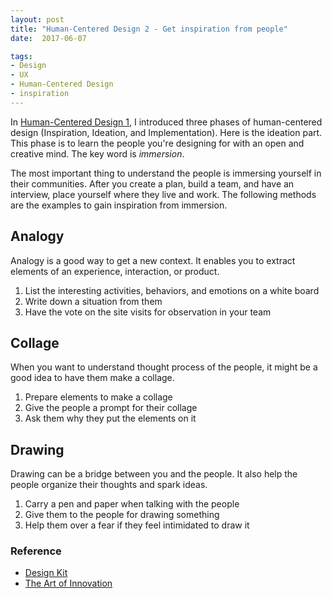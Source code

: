 ```yaml
---
layout: post
title: "Human-Centered Design 2 - Get inspiration from people"
date:  2017-06-07

tags:
- Design
- UX
- Human-Centered Design
- inspiration
---
```


In [Human-Centered Design 1]({{site.github.url}}/2017/05/17/mindset.html), I introduced three phases of human-centered design (Inspiration, Ideation, and Implementation). Here is the ideation part. This phase is to learn the people you're designing for with an open and creative mind. The key word is *immersion*.

The most important thing to understand the people is immersing yourself in their communities. After you create a plan, build a team, and have an interview, place yourself where they live and work. The following methods are the examples to gain inspiration from immersion.

## Analogy

Analogy is a good way to get a new context. It enables you to extract elements of an experience, interaction, or product.

1. List the interesting activities, behaviors, and emotions on a white board
1. Write down a situation from them
1. Have the vote on the site visits for observation in your team

## Collage

When you want to understand thought process of the people, it might be a good idea to have them make a collage.

1. Prepare elements to make a collage
1. Give the people a prompt for their collage
1. Ask them why they put the elements on it

## Drawing

Drawing can be a bridge between you and the people. It also help the people organize their thoughts and spark ideas.

1. Carry a pen and paper when talking with the people
1. Give them to the people for drawing something
1. Help them over a fear if they feel intimidated to draw it

### Reference

<div class="list">
  <ul>
    <li><a href="http://www.designkit.org/">Design Kit</a></li>
    <li><a href="https://www.amazon.com/gp/product/B000S1LAUA/ref=as_li_tl?ie=UTF8&tag=schwalbe02-20&camp=1789&creative=9325&linkCode=as2&creativeASIN=B000S1LAUA&linkId=dde64f0e8246e22234becac66f7fca2a">The Art of Innovation</a></li>
 </ul>
</div>
